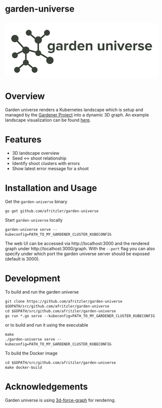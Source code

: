 # garden-universe
![garden universe logo](images/logo.png)
---

# Overview
Garden universe renders a Kubernetes landscape which is setup and managed by the [Gardener Project](https://github.com/gardener/gardener) into a dynamic 3D graph. An example landscape visualization can be found [here](images/universe.png).

# Features
* 3D landscape overview
* Seed <-> shoot relationship 
* Identify shoot clusters with errors
* Show latest error message for a shoot

# Installation and Usage

Get the `garden-universe` binary
```
go get github.com/afritzler/garden-universe
```
Start `garden-universe` locally
```
garden-universe serve --kubeconfig=PATH_TO_MY_GARDENER_CLUSTER_KUBECONFIG
```
The web UI can be accessed via http://localhost:3000 and the rendered graph under http://localhost:3000/graph.
With the `--port` flag you can also specify under which port the garden universe server should be exposed (default is 3000).

# Development

To build and run the garden universe
```
git clone https://github.com/afritzler/garden-universe $GOPATH/src/github.com/afritzler/garden-universe
cd $GOPATH/src/github.com/afritzler/garden-universe
go run *.go serve --kubeconfig=PATH_TO_MY_GARDENER_CLUSTER_KUBECONFIG
```
or to build and run it using the executable
```
make
./garden-universe serve --kubeconfig=PATH_TO_MY_GARDENER_CLUSTER_KUBECONFIG
```
To build the Docker image
```
cd $GOPATH/src/github.com/afritzler/garden-universe
make docker-build
```
# Acknowledgements
Garden universe is using [3d-force-graph](https://github.com/vasturiano/3d-force-graph) for rendering. 
